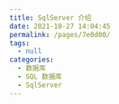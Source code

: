 ```yaml
---
title: SqlServer 介绍
date: 2021-10-27 14:04:45
permalink: /pages/7e0d00/
tags: 
  - null
categories: 
  - 数据库
  - SQL 数据库
  - SqlServer
---
```

